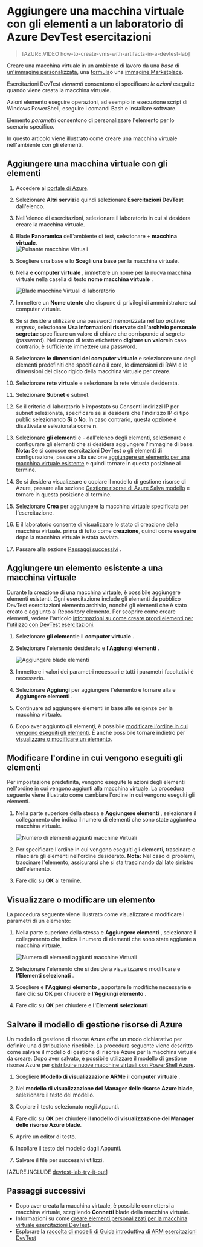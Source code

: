 <properties
    pageTitle="Aggiungere una macchina virtuale con gli elementi a un laboratorio di Azure DevTest esercitazioni | Microsoft Azure"
    description="Informazioni su come aggiungere una macchina virtuale con gli elementi in Azure DevTest esercitazioni"
    services="devtest-lab,virtual-machines"
    documentationCenter="na"
    authors="tomarcher"
    manager="douge"
    editor=""/>

<tags
    ms.service="devtest-lab"
    ms.workload="na"
    ms.tgt_pltfrm="na"
    ms.devlang="na"
    ms.topic="article"
    ms.date="08/30/2016"
    ms.author="tarcher"/>

# <a name="add-a-vm-with-artifacts-to-a-lab-in-azure-devtest-labs"></a>Aggiungere una macchina virtuale con gli elementi a un laboratorio di Azure DevTest esercitazioni

> [AZURE.VIDEO how-to-create-vms-with-artifacts-in-a-devtest-lab]

Creare una macchina virtuale in un ambiente di lavoro da una *base* di [un'immagine personalizzata](./devtest-lab-create-template.md), una [formula](./devtest-lab-manage-formulas.md)o una [immagine Marketplace](./devtest-lab-configure-marketplace-images.md).

Esercitazioni DevTest *elementi* consentono di specificare *le azioni* eseguite quando viene creata la macchina virtuale. 

Azioni elemento eseguire operazioni, ad esempio in esecuzione script di Windows PowerShell, eseguire i comandi Bash e installare software. 

Elemento *parametri* consentono di personalizzare l'elemento per lo scenario specifico.

In questo articolo viene illustrato come creare una macchina virtuale nell'ambiente con gli elementi.

## <a name="add-a-vm-with-artifacts"></a>Aggiungere una macchina virtuale con gli elementi

1. Accedere al [portale di Azure](http://go.microsoft.com/fwlink/p/?LinkID=525040).

1. Selezionare **Altri servizi**e quindi selezionare **Esercitazioni DevTest** dall'elenco.

1. Nell'elenco di esercitazioni, selezionare il laboratorio in cui si desidera creare la macchina virtuale.  

1. Blade **Panoramica** dell'ambiente di test, selezionare **+ macchina virtuale**.  
    ![Pulsante macchine Virtuali](./media/devtest-lab-add-vm-with-artifacts/devtestlab-home-blade-add-vm.png)

1. Scegliere una base e lo **Scegli una base** per la macchina virtuale.

1. Nella e **computer virtuale** , immettere un nome per la nuova macchina virtuale nella casella di testo **nome macchina virtuale** .

    ![Blade macchine Virtuali di laboratorio](./media/devtest-lab-add-vm-with-artifacts/devtestlab-lab-vm-blade.png)

1. Immettere un **Nome utente** che dispone di privilegi di amministratore sul computer virtuale.  

1. Se si desidera utilizzare una password memorizzata nel tuo *archivio segreto*, selezionare **Usa informazioni riservate dall'archivio personale segreta**e specificare un valore di chiave che corrisponde al segreto (password). Nel campo di testo etichettato **digitare un valore**in caso contrario, è sufficiente immettere una password.
 
1. Selezionare **le dimensioni del computer virtuale** e selezionare uno degli elementi predefiniti che specificano il core, le dimensioni di RAM e le dimensioni del disco rigido della macchina virtuale per creare.

1. Selezionare **rete virtuale** e selezionare la rete virtuale desiderata.

1. Selezionare **Subnet** e subnet.

1. Se il criterio di laboratorio è impostato su Consenti indirizzi IP per subnet selezionata, specificare se si desidera che l'indirizzo IP di tipo public selezionando **Sì** o **No**. In caso contrario, questa opzione è disattivata e selezionata come **n**. 

1. Selezionare **gli elementi** e - dall'elenco degli elementi, selezionare e configurare gli elementi che si desidera aggiungere l'immagine di base. 
**Nota:** Se si conosce esercitazioni DevTest o gli elementi di configurazione, passare alla sezione [aggiungere un elemento per una macchina virtuale esistente](#add-an-existing-artifact-to-a-vm) e quindi tornare in questa posizione al termine.

1. Se si desidera visualizzare o copiare il modello di gestione risorse di Azure, passare alla sezione [Gestione risorse di Azure Salva modello](#save-arm-template) e tornare in questa posizione al termine.

1. Selezionare **Crea** per aggiungere la macchina virtuale specificata per l'esercitazione.

1. E il laboratorio consente di visualizzare lo stato di creazione della macchina virtuale. prima di tutto come **creazione**, quindi come **eseguire** dopo la macchina virtuale è stata avviata.

1. Passare alla sezione [Passaggi successivi](#next-steps) . 

## <a name="add-an-existing-artifact-to-a-vm"></a>Aggiungere un elemento esistente a una macchina virtuale

Durante la creazione di una macchina virtuale, è possibile aggiungere elementi esistenti. Ogni esercitazione include gli elementi da pubblico DevTest esercitazioni elemento archivio, nonché gli elementi che è stato creato e aggiunto al Repository elemento.
Per scoprire come creare elementi, vedere l'articolo [informazioni su come creare propri elementi per l'utilizzo con DevTest esercitazioni](devtest-lab-artifact-author.md).

1. Selezionare **gli elementi**e il **computer virtuale** . 

1. Selezionare l'elemento desiderato e **l'Aggiungi elementi** .  

    ![Aggiungere blade elementi](./media/devtest-lab-add-vm-with-artifacts/devtestlab-add-artifact-blade.png)

1. Immettere i valori dei parametri necessari e tutti i parametri facoltativi è necessario.  

1. Selezionare **Aggiungi** per aggiungere l'elemento e tornare alla e **Aggiungere elementi** .

1. Continuare ad aggiungere elementi in base alle esigenze per la macchina virtuale.

1. Dopo aver aggiunto gli elementi, è possibile [modificare l'ordine in cui vengono eseguiti gli elementi](#change-the-order-in-which-artifacts-are-run). È anche possibile tornare indietro per [visualizzare o modificare un elemento](#view-or-modify-an-artifact).

## <a name="change-the-order-in-which-artifacts-are-run"></a>Modificare l'ordine in cui vengono eseguiti gli elementi

Per impostazione predefinita, vengono eseguite le azioni degli elementi nell'ordine in cui vengono aggiunti alla macchina virtuale. La procedura seguente viene illustrato come cambiare l'ordine in cui vengono eseguiti gli elementi.

1. Nella parte superiore della stessa e **Aggiungere elementi** , selezionare il collegamento che indica il numero di elementi che sono state aggiunte a macchina virtuale.

    ![Numero di elementi aggiunti macchine Virtuali](./media/devtest-lab-add-vm-with-artifacts/devtestlab-add-artifacts-blade-selected-artifacts.png)

1. Per specificare l'ordine in cui vengono eseguiti gli elementi, trascinare e rilasciare gli elementi nell'ordine desiderato. **Nota:** Nel caso di problemi, trascinare l'elemento, assicurarsi che si sta trascinando dal lato sinistro dell'elemento. 

1. Fare clic su **OK** al termine.  

## <a name="view-or-modify-an-artifact"></a>Visualizzare o modificare un elemento

La procedura seguente viene illustrato come visualizzare o modificare i parametri di un elemento:

1. Nella parte superiore della stessa e **Aggiungere elementi** , selezionare il collegamento che indica il numero di elementi che sono state aggiunte a macchina virtuale.

    ![Numero di elementi aggiunti macchine Virtuali](./media/devtest-lab-add-vm-with-artifacts/devtestlab-add-artifacts-blade-selected-artifacts.png)

1. Selezionare l'elemento che si desidera visualizzare o modificare e **l'Elementi selezionati** .  

1. Scegliere e **l'Aggiungi elemento** , apportare le modifiche necessarie e fare clic su **OK** per chiudere e **l'Aggiungi elemento** .

1. Fare clic su **OK** per chiudere e **l'Elementi selezionati** .

## <a name="save-azure-resource-manager-template"></a>Salvare il modello di gestione risorse di Azure

Un modello di gestione di risorse Azure offre un modo dichiarativo per definire una distribuzione ripetibile. La procedura seguente viene descritto come salvare il modello di gestione di risorse Azure per la macchina virtuale da creare.
Dopo aver salvato, è possibile utilizzare il modello di gestione risorse Azure per [distribuire nuove macchine virtuali con PowerShell Azure](../azure-resource-manager/resource-group-overview.md#template-deployment).

1. Scegliere **Modello di visualizzazione ARM**e il **computer virtuale** .

1. Nel **modello di visualizzazione del Manager delle risorse Azure blade**, selezionare il testo del modello.

1. Copiare il testo selezionato negli Appunti.

1. Fare clic su **OK** per chiudere il **modello di visualizzazione del Manager delle risorse Azure blade**.

1. Aprire un editor di testo.

1. Incollare il testo del modello dagli Appunti.

1. Salvare il file per successivi utilizzi.

[AZURE.INCLUDE [devtest-lab-try-it-out](../../includes/devtest-lab-try-it-out.md)]

## <a name="next-steps"></a>Passaggi successivi

- Dopo aver creata la macchina virtuale, è possibile connettersi a macchina virtuale, scegliendo **Connetti** blade della macchina virtuale.
- Informazioni su come [creare elementi personalizzati per la macchina virtuale esercitazioni DevTest](devtest-lab-artifact-author.md).
- Esplorare la [raccolta di modelli di Guida introduttiva di ARM esercitazioni DevTest](https://github.com/Azure/azure-devtestlab/tree/master/ARMTemplates)
